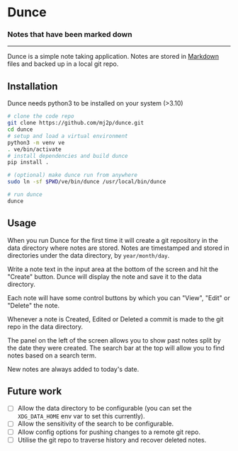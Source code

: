 # Dunce
### Notes that have been marked down

---

Dunce is a simple note taking application.
Notes are stored in [Markdown](https://www.markdownguide.org/) files and backed up in a local git repo.

## Installation
Dunce needs python3 to be installed on your system (>3.10)
```bash
# clone the code repo
git clone https://github.com/mj2p/dunce.git
cd dunce
# setup and load a virtual environment
python3 -m venv ve
. ve/bin/activate
# install dependencies and build dunce
pip install .

# (optional) make dunce run from anywhere
sudo ln -sf $PWD/ve/bin/dunce /usr/local/bin/dunce

# run dunce
dunce
```

## Usage
When you run Dunce for the first time it will create a git repository in the data directory where notes are stored.
Notes are timestamped and stored in directories under the data directory, by `year/month/day`.

Write a note text in the input area at the bottom of the screen and hit the "Create" button. Dunce will display the note and save it to the data directory.

Each note will have some control buttons by which you can "View", "Edit" or "Delete" the note.

Whenever a note is Created, Edited or Deleted a commit is made to the git repo in the data directory.

The panel on the left of the screen allows you to show past notes split by the date they were created.
The search bar at the top will allow you to find notes based on a search term.

New notes are always added to today's date.

## Future work
- [ ] Allow the data directory to be configurable (you can set the `XDG_DATA_HOME` env var to set this currently).
- [ ] Allow the sensitivity of the search to be configurable.
- [ ] Allow config options for pushing changes to a remote git repo.
- [ ] Utilise the git repo to traverse history and recover deleted notes.
